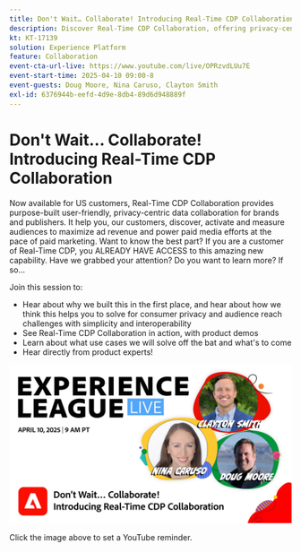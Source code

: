 ```yaml
---
title: Don't Wait… Collaborate! Introducing Real-Time CDP Collaboration
description: Discover Real-Time CDP Collaboration, offering privacy-centric data solutions for brands and publishers to enhance audience activation, maximize ad revenue, and streamline paid media efforts—complete with product demos, expert insights, and upcoming use cases.
kt: KT-17139
solution: Experience Platform
feature: Collaboration
event-cta-url-live: https://www.youtube.com/live/OPRzvdLUu7E
event-start-time: 2025-04-10 09:00-8
event-guests: Doug Moore, Nina Caruso, Clayton Smith
exl-id: 6376944b-eefd-4d9e-8db4-89d6d948889f
---
```

# Don't Wait… Collaborate! Introducing Real-Time CDP Collaboration

Now available for US customers, Real-Time CDP Collaboration provides purpose-built user-friendly, privacy-centric data collaboration for brands and publishers. It help you, our customers, discover, activate and measure audiences to maximize ad revenue and power paid media efforts at the pace of paid marketing. Want to know the best part? If you are a customer of Real-Time CDP, you ALREADY HAVE ACCESS to this amazing new capability. Have we grabbed your attention? Do you want to learn more? If so…

Join this session to:

* Hear about why we built this in the first place, and hear about how we think this helps you to solve for consumer privacy and audience reach challenges with simplicity and interoperability
* See Real-Time CDP Collaboration in action, with product demos
* Learn about what use cases we will solve off the bat and what's to come
* Hear directly from product experts! 

[![ExL LIVE Apr 10 2025](assets/WebBanner_Apr10_2025.jpg)](https://www.youtube.com/live/OPRzvdLUu7E)

Click the image above to set a YouTube reminder.
